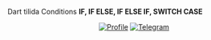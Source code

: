   Dart tilida Conditions <b>IF, IF ELSE, IF ELSE IF, SWITCH CASE</b>
  
  <p align="center">
  <a href="https://github.com/usmoxan"><img alt="Profile" src="https://usmoxan.github.io/usmoxan-badge.svg"/></a>
   <a href="https://t.me/usmoxan"><img alt="Telegram" src="https://usmoxan.github.io/usmoxan-badge22.svg"/></a>
  </p>

